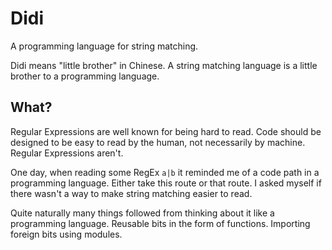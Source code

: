 # Didi

A programming language for string matching.

Didi means "little brother" in Chinese. A string matching language is a little brother to a programming language.



## What?

Regular Expressions are well known for being hard to read. Code should be designed to be easy to read by the human, not necessarily by machine. Regular Expressions aren't.
  
One day, when reading some RegEx `a|b` it reminded me of a code path in a programming language. Either take this route or that route. I asked myself if there wasn't a way to make string matching easier to read.

Quite naturally many things followed from thinking about it like a programming language. Reusable bits in the form of functions. Importing foreign bits using modules.
